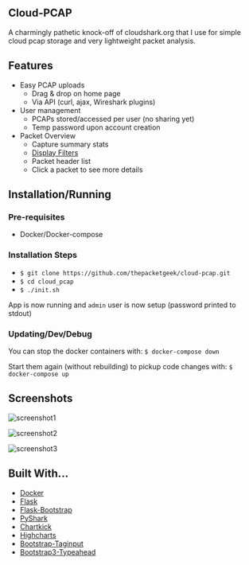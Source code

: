## Cloud-PCAP

A charmingly pathetic knock-off of cloudshark.org that I use for simple cloud pcap storage and very lightweight packet analysis.

## Features

* Easy PCAP uploads
	* Drag & drop on home page
	* Via API (curl, ajax, Wireshark plugins)
* User management
    * PCAPs stored/accessed per user (no sharing yet)
    * Temp password upon account creation
* Packet Overview
    * Capture summary stats
    * [Display Filters](http://wiki.wireshark.org/DisplayFilters)
    * Packet header list
    * Click a packet to see more details 

## Installation/Running

### Pre-requisites
- Docker/Docker-compose

### Installation Steps

* `$ git clone https://github.com/thepacketgeek/cloud-pcap.git`
* `$ cd cloud_pcap`
* `$ ./init.sh`

App is now running and `admin` user is now setup (password printed to stdout)


### Updating/Dev/Debug
You can stop the docker containers with:
`$ docker-compose down`

Start them again (without rebuilding) to pickup code changes with:
`$ docker-compose up`

## Screenshots

![screenshot1](docs/cloud-pcap1.png "Screenshot #1")

![screenshot2](docs/cloud-pcap2.png "Screenshot #2")

![screenshot3](docs/cloud-pcap3.png "Screenshot #3")


## Built With...

* [Docker](http://docker.com)
* [Flask](http://flask.pocoo.org)
* [Flask-Bootstrap](http://pythonhosted.org/Flask-Bootstrap/)
* [PyShark](http://kiminewt.github.io/pyshark/)
* [Chartkick](https://github.com/mher/chartkick.py)
* [Highcharts](http://api.highcharts.com/highcharts)
* [Bootstrap-Taginput](http://timschlechter.github.io/bootstrap-tagsinput/examples/)
* [Bootstrap3-Typeahead](https://github.com/bassjobsen/Bootstrap-3-Typeahead)

